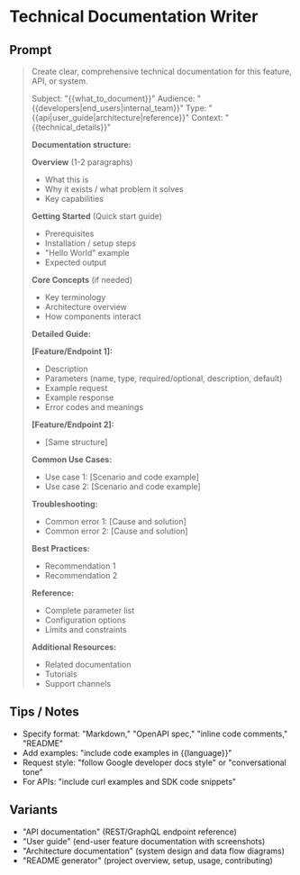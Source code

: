 # Technical Documentation Writer

## Prompt
> Create clear, comprehensive technical documentation for this feature, API, or system.
>
> Subject: "{{what_to_document}}"
> Audience: "{{developers|end_users|internal_team}}"
> Type: "{{api|user_guide|architecture|reference}}"
> Context: "{{technical_details}}"
>
> **Documentation structure:**
>
> **Overview** (1-2 paragraphs)
> - What this is
> - Why it exists / what problem it solves
> - Key capabilities
>
> **Getting Started** (Quick start guide)
> - Prerequisites
> - Installation / setup steps
> - "Hello World" example
> - Expected output
>
> **Core Concepts** (if needed)
> - Key terminology
> - Architecture overview
> - How components interact
>
> **Detailed Guide:**
>
> **[Feature/Endpoint 1]:**
> - Description
> - Parameters (name, type, required/optional, description, default)
> - Example request
> - Example response
> - Error codes and meanings
>
> **[Feature/Endpoint 2]:**
> - [Same structure]
>
> **Common Use Cases:**
> - Use case 1: [Scenario and code example]
> - Use case 2: [Scenario and code example]
>
> **Troubleshooting:**
> - Common error 1: [Cause and solution]
> - Common error 2: [Cause and solution]
>
> **Best Practices:**
> - Recommendation 1
> - Recommendation 2
>
> **Reference:**
> - Complete parameter list
> - Configuration options
> - Limits and constraints
>
> **Additional Resources:**
> - Related documentation
> - Tutorials
> - Support channels

## Tips / Notes
- Specify format: "Markdown," "OpenAPI spec," "inline code comments," "README"
- Add examples: "include code examples in {{language}}"
- Request style: "follow Google developer docs style" or "conversational tone"
- For APIs: "include curl examples and SDK code snippets"

## Variants
- "API documentation" (REST/GraphQL endpoint reference)
- "User guide" (end-user feature documentation with screenshots)
- "Architecture documentation" (system design and data flow diagrams)
- "README generator" (project overview, setup, usage, contributing)
